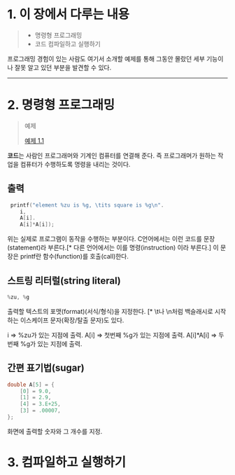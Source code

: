 # 1. 이 장에서 다루는 내용
> * 명령형 프로그래밍
> * 코드 컴파일하고 실행하기

프로그래밍 경험이 있는 사람도 여기서 소개할 예제를 통해 그동안 몰랐던 세부 기능이나 잘못 알고 있던 부분을 발견할 수 있다.

---

# 2. 명령형 프로그래밍
> 예제
> 
>[예제 1.1](codes/_1/_1.c)

**코드**는 사람인 프로그래머와 기계인 컴퓨터를 연결해 준다. 즉 프로그래머가 원하는 작업을 컴퓨터가 수행하도록 명령을 내리는 것이다.

## 출력
```C
 printf("element %zu is %g, \tits square is %g\n".
    i,
    A[i].
    A[i]*A[i]);
```
위는 실제로 프로그램이 동작을 수행하는 부분이다. C언어에서는 이런 코드를 문장(statement)라 부른다.[* 다른 언어에서는 이를 명령(instruction) 이라 부른다.]
이 문장은 printf란 함수(function)를 호출(call)한다.

## 스트링 리터럴(string literal)
```C
%zu, %g
```
출력할 텍스트의 포맷(format)(서식/형식)을 지정한다. [* \t나 \n처럼 백슬래시로 시작하는 이스케이프 문자(확장/탈출 문자)도 있다.

i => %zu가 있는 지점에 출력.
A[i] => 첫번째 %g가 있는 지점에 출력.
A[i]*A[i] => 두번째 %g가 있는 지점에 출력.

## 간편 표기법(sugar)
```C
double A[5] = {
    [0] = 9.0,
    [1] = 2.9,
    [4] = 3.E+25,
    [3] = .00007,
};
```
화면에 출력할 숫자와 그 개수를 지정.

# 3. 컴파일하고 실행하기
